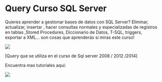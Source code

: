 # Query Curso SQL Server
Quieres aprender a gestionar bases de datos con SQL Server?
Eliminar, actualizar, insertar , hacer consultas normales y especializadas de registros en tablas ,Stored Procedures, Diccionario de Datos, T-SQL, triggers, exportar a XML... son cosas que aprenderás si miras este curso!

[ ![](http://3.bp.blogspot.com/-fveE6JYtIYw/VCNO82uJMUI/AAAAAAAAA-g/Rk1nZFSFtnw/s1600/portada%2Bsql%2Bserver.png) ](https://www.youtube.com/playlist?list=PL8gxzfBmzgewF28S8REkfHacaSRnwpJeB)

[Query que se utiliza en el curso de Sql server 2008 / 2012 /2014]



Encuentra mas tutoriales aqui:

[ ![](http://1.bp.blogspot.com/-aulLfR1QiBI/VCcxPND4OMI/AAAAAAAABA4/nI7F_mYQe_c/s1600/YT-Suscribete-rankia.png) ](https://www.youtube.com/channel/UCJeVpLbYfAHivHHrwG2TqFw)

